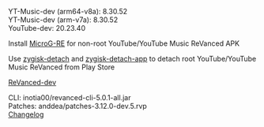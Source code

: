 YT-Music-dev (arm64-v8a): 8.30.52  
YT-Music-dev (arm-v7a): 8.30.52  
YouTube-dev: 20.23.40  

Install [MicroG-RE](https://github.com/WSTxda/MicroG-RE/releases) for non-root YouTube/YouTube Music ReVanced APK  

Use [zygisk-detach](https://github.com/j-hc/zygisk-detach) and [zygisk-detach-app](https://github.com/j-hc/zygisk-detach-app/releases) to detach root YouTube/YouTube Music ReVanced from Play Store  

[ReVanced-dev](https://github.com/IGOR3K99/ReVanced-dev)
  
CLI: inotia00/revanced-cli-5.0.1-all.jar  
Patches: anddea/patches-3.12.0-dev.5.rvp  
[Changelog](https://github.com/anddea/revanced-patches/releases/tag/v3.12.0-dev.5)  
